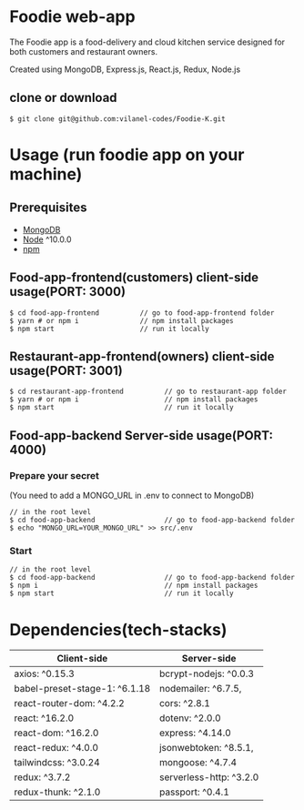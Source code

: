 # Foodie web-app

The Foodie app is a food-delivery and cloud kitchen service designed for both customers and restaurant owners.

Created using MongoDB, Express.js, React.js, Redux, Node.js


## clone or download
```terminal
$ git clone git@github.com:vilanel-codes/Foodie-K.git
```


# Usage (run foodie app on your machine)

## Prerequisites
- [MongoDB](https://gist.github.com/nrollr/9f523ae17ecdbb50311980503409aeb3)
- [Node](https://nodejs.org/en/download/) ^10.0.0
- [npm](https://nodejs.org/en/download/package-manager/)


## Food-app-frontend(customers) client-side usage(PORT: 3000)
```terminal
$ cd food-app-frontend          // go to food-app-frontend folder
$ yarn # or npm i               // npm install packages
$ npm start                     // run it locally
```

## Restaurant-app-frontend(owners) client-side usage(PORT: 3001)
```terminal
$ cd restaurant-app-frontend          // go to restaurant-app folder
$ yarn # or npm i                     // npm install packages
$ npm start                           // run it locally
```

## Food-app-backend Server-side usage(PORT: 4000)

### Prepare your secret

(You need to add a MONGO_URL in .env to connect to MongoDB)

```terminal
// in the root level
$ cd food-app-backend                 // go to food-app-backend folder
$ echo "MONGO_URL=YOUR_MONGO_URL" >> src/.env
```

### Start

```terminal
// in the root level
$ cd food-app-backend                 // go to food-app-backend folder
$ npm i                               // npm install packages
$ npm start                           // run it locally
```


# Dependencies(tech-stacks)
Client-side | Server-side
--- | ---
axios: ^0.15.3 | bcrypt-nodejs: ^0.0.3
babel-preset-stage-1: ^6.1.18| nodemailer: ^6.7.5,
react-router-dom: ^4.2.2 | cors: ^2.8.1
react: ^16.2.0 | dotenv: ^2.0.0
react-dom: ^16.2.0 | express: ^4.14.0
react-redux: ^4.0.0 | jsonwebtoken: ^8.5.1,
tailwindcss: ^3.0.24 | mongoose: ^4.7.4
redux: ^3.7.2 | serverless-http: ^3.2.0
redux-thunk: ^2.1.0 | passport: ^0.4.1



